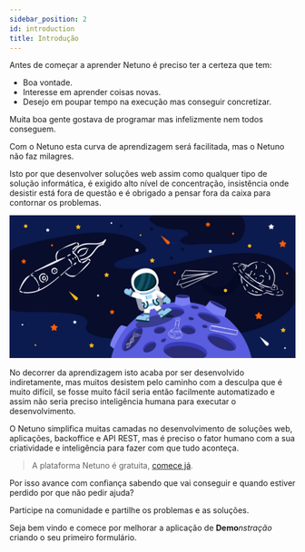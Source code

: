 ```yaml
---
sidebar_position: 2
id: introduction
title: Introdução
---
```


Antes de começar a aprender Netuno é preciso ter a certeza que tem:

- Boa vontade.
- Interesse em aprender coisas novas.
- Desejo em poupar tempo na execução mas conseguir concretizar.

Muita boa gente gostava de programar mas infelizmente nem todos conseguem.

Com o Netuno esta curva de aprendizagem será facilitada, mas o Netuno não faz milagres.

Isto por que desenvolver soluções web assim como qualquer tipo de solução informática, é exigido alto nível de concentração, insistência onde desistir está fora de questão e é obrigado a pensar fora da caixa para contornar os problemas.

![Netuno é a plataforma de lançamento de projetos Web](/docs/assets/academy/introduction.jpg "Netuno é a plataforma de lançamento de projetos Web.")

No decorrer da aprendizagem isto acaba por ser desenvolvido indiretamente, mas muitos desistem pelo caminho com a desculpa que é muito difícil, se fosse muito fácil seria então facilmente automatizado e assim não seria preciso inteligência humana para executar o desenvolvimento.

O Netuno simplifica muitas camadas no desenvolvimento de soluções web, aplicações, backoffice e API REST, mas é preciso o fator humano com a sua criatividade e inteligência para fazer com que tudo aconteça.

> A plataforma Netuno é gratuita, [comece já](/docs/get-started/installation).

Por isso avance com confiança sabendo que vai conseguir e quando estiver perdido por que não pedir ajuda?

Participe na comunidade e partilhe os problemas e as soluções.

Seja bem vindo e comece por melhorar a aplicação de **Demo**_nstração_ criando o seu primeiro formulário.
